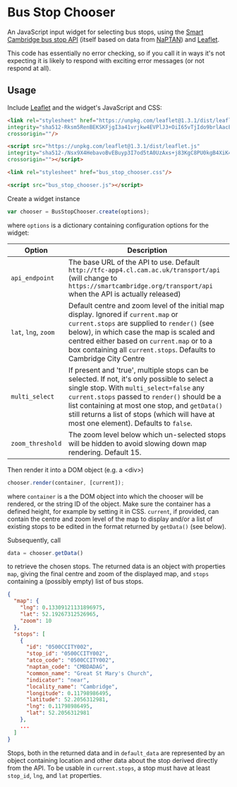 Bus Stop Chooser
================

An JavaScript input widget for selecting bus stops, using the [Smart Cambridge
bus stop API](http://smartcambridge.org/transport/api/docs/#stops-list) (itself based on data from [NaPTAN](https://data.gov.uk/dataset/ff93ffc1-6656-47d8-9155-85ea0b8f2251/national-public-transport-access-nodes-naptan)) and [Leaflet](http://leafletjs.com/).

This code has essentially no error checking, so if you call it in ways it's not expecting it is likely to respond with exciting error messages (or not respond at all).

Usage
-----

Include [Leaflet](http://leafletjs.com/) and the widget's JavaScript and CSS:

```html
<link rel="stylesheet" href="https://unpkg.com/leaflet@1.3.1/dist/leaflet.css"
integrity="sha512-Rksm5RenBEKSKFjgI3a41vrjkw4EVPlJ3+OiI65vTjIdo9brlAacEuKOiQ5OFh7cOI1bkDwLqdLw3Zg0cRJAAQ=="
crossorigin=""/>

<script src="https://unpkg.com/leaflet@1.3.1/dist/leaflet.js"
integrity="sha512-/Nsx9X4HebavoBvEBuyp3I7od5tA0UzAxs+j83KgC8PU0kgB4XiK4Lfe4y4cgBtaRJQEIFCW+oC506aPT2L1zw=="
crossorigin=""></script>

<link rel="stylesheet" href="bus_stop_chooser.css"/>

<script src="bus_stop_chooser.js"></script>
```

Create a widget instance

```javascript
var chooser = BusStopChooser.create(options);
```

where `options` is a dictionary containing configuration options for
the widget:

Option|Description
------| -------
`api_endpoint` | The base URL of the API to use. Default `http://tfc-app4.cl.cam.ac.uk/transport/api` (will change to `https://smartcambridge.org/transport/api` when the API is actually released)
`lat`, `lng`, `zoom` | Default centre and zoom level of the initial map display. Ignored if `current.map` or `current.stops` are supplied to `render()` (see below), in which case the map is scaled and centred either based on `current.map` or to a box containing all `current.stops`. Defaults to Cambridge City Centre
`multi_select` | If present and 'true', multiple stops can be selected. If not, it's only possible to select a  single stop. With `multi_select=false` any `current.stops` passed to `render()` should be a list containing at most one stop, and `getData()` still returns a list of stops (which will have at most one element). Defaults to `false`.
`zoom_threshold` | The zoom level below which un-selected stops will be hidden to avoid slowing down map rendering. Default 15.

Then render it into a DOM object (e.g. a \<div\>)

```javascript
chooser.render(container, [current]);
```

where `container` is a the DOM object into which the chooser will be
rendered, or the string ID of the object. Make sure the container has a
defined height, for example by setting it in CSS. `current`, if provided,
can contain the centre and zoom level of the map to display and/or a
list of existing stops to be edited in the format returned by
`getData()` (see below).

Subsequently, call

```javascript
data = chooser.getData()
```

to retrieve the chosen stops. The returned data is an object with properties
`map`, giving the final centre and zoom of the displayed map, and `stops`
containing a (possibly empty) list of bus stops.

```json
{
  "map": {
    "lng": 0.13309121131896975,
    "lat": 52.19267312526965,
    "zoom": 10
  },
  "stops": [
    {
      "id": "0500CCITY002",
      "stop_id": "0500CCITY002",
      "atco_code": "0500CCITY002",
      "naptan_code": "CMBDADAG",
      "common_name": "Great St Mary's Church",
      "indicator": "near",
      "locality_name": "Cambridge",
      "longitude": 0.11798986495,
      "latitude": 52.2056312981,
      "lng": 0.11798986495,
      "lat": 52.2056312981
    },
    ...
  ]
}
```

Stops, both in the returned data and in `default_data` are represented by
an object containing location and other data about the stop derived directly
from the API. To be usable in `current.stops`, a stop must have at least
`stop_id`, `lng`, and `lat` properties.

